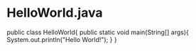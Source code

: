 # HelloWorld.java
public class HelloWorld{
public static void main(String[] args){
System.out.println("Hello World!");
}
}
